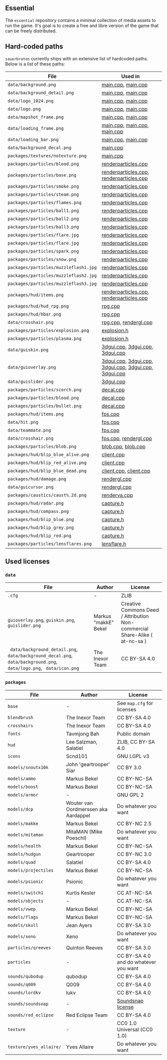Essential
---------

The `essential` repository contains a minimal collection of media assets to run the game. It's goal is to create a free and libre version of the game that can be freely distributed.

## Hard-coded paths

`sauerbraten` currently ships with an extensive list of hardcoded paths. Below is a list of these paths:

| File | Used in |
| ---- | ------- |
| `data/background.png` | [main.cpp](https://github.com/tomatenquark/code/blob/master/src/engine/main.cpp#L223), [main.cpp](https://github.com/tomatenquark/code/blob/master/src/engine/main.cpp#L738) |
| `data/background_detail.png` | [main.cpp](https://github.com/tomatenquark/code/blob/master/src/engine/main.cpp#L228), [main.cpp](https://github.com/tomatenquark/code/blob/master/src/engine/main.cpp#L739) |
| `data/logo_1024.png` | [main.cpp](https://github.com/tomatenquark/code/blob/master/src/engine/main.cpp#L244), [main.cpp](https://github.com/tomatenquark/code/blob/master/src/engine/main.cpp#L737) |
| `data/logo.png` | [main.cpp](https://github.com/tomatenquark/code/blob/master/src/engine/main.cpp#L244), [main.cpp](https://github.com/tomatenquark/code/blob/master/src/engine/main.cpp#L422) |
| `data/mapshot_frame.png` | [main.cpp](https://github.com/tomatenquark/code/blob/master/src/engine/main.cpp#L286), [main.cpp](https://github.com/tomatenquark/code/blob/master/src/engine/main.cpp#L741) |
| `data/loading_frame.png` | [main.cpp](https://github.com/tomatenquark/code/blob/master/src/engine/main.cpp#L365), [main.cpp](https://github.com/tomatenquark/code/blob/master/src/engine/main.cpp#L422), [main.cpp](https://github.com/tomatenquark/code/blob/master/src/engine/main.cpp#L742) |
| `data/loading_bar.png` | [main.cpp](https://github.com/tomatenquark/code/blob/master/src/engine/main.cpp#L380), [main.cpp](https://github.com/tomatenquark/code/blob/master/src/engine/main.cpp#L743) |
| `data/background_decal.png` | [main.cpp](https://github.com/tomatenquark/code/blob/master/src/engine/main.cpp#L739) |
| `packages/textures/notexture.png` | [main.cpp](https://github.com/tomatenquark/code/blob/master/src/engine/main.cpp#L743) |
| `packages/particles/blood.png` | [renderparticles.cpp](https://github.com/tomatenquark/code/blob/master/src/engine/renderparticles.cpp#L860) |
| `packages/particles/base.png`| [renderparticles.cpp](https://github.com/tomatenquark/code/blob/master/src/engine/renderparticles.cpp#L861), [renderparticles.cpp](https://github.com/tomatenquark/code/blob/master/src/engine/renderparticles.cpp#L873) |
| `packages/particles/smoke.png`| [renderparticles.cpp](https://github.com/tomatenquark/code/blob/master/src/engine/renderparticles.cpp#L862) |
| `packages/particles/steam.png`| [renderparticles.cpp](https://github.com/tomatenquark/code/blob/master/src/engine/renderparticles.cpp#L863) |
| `packages/particles/flames.png`| [renderparticles.cpp](https://github.com/tomatenquark/code/blob/master/src/engine/renderparticles.cpp#L864) |
| `packages/particles/ball1.png`| [renderparticles.cpp](https://github.com/tomatenquark/code/blob/master/src/engine/renderparticles.cpp#L865) |
| `packages/particles/ball2.png`| [renderparticles.cpp](https://github.com/tomatenquark/code/blob/master/src/engine/renderparticles.cpp#L866) |
| `packages/particles/ball3.png`| [renderparticles.cpp](https://github.com/tomatenquark/code/blob/master/src/engine/renderparticles.cpp#L867) |
| `packages/particles/flare.jpg`| [renderparticles.cpp](https://github.com/tomatenquark/code/blob/master/src/engine/renderparticles.cpp#L867) |
| `packages/particles/flare.jpg`| [renderparticles.cpp](https://github.com/tomatenquark/code/blob/master/src/engine/renderparticles.cpp#L868) |
| `packages/particles/spark.png`| [renderparticles.cpp](https://github.com/tomatenquark/code/blob/master/src/engine/renderparticles.cpp#L872) |
| `packages/particles/snow.png`| [renderparticles.cpp](https://github.com/tomatenquark/code/blob/master/src/engine/renderparticles.cpp#L874) |
| `packages/particles/muzzleflash1.jpg`| [renderparticles.cpp](https://github.com/tomatenquark/code/blob/master/src/engine/renderparticles.cpp#L875) |
| `packages/particles/muzzleflash2.jpg`| [renderparticles.cpp](https://github.com/tomatenquark/code/blob/master/src/engine/renderparticles.cpp#L876) |
| `packages/particles/muzzleflash3.jpg`| [renderparticles.cpp](https://github.com/tomatenquark/code/blob/master/src/engine/renderparticles.cpp#L877) |
| `packages/hud/items.png`| [renderparticles.cpp](https://github.com/tomatenquark/code/blob/master/src/engine/renderparticles.cpp#L878), [renderparticles.cpp](https://github.com/tomatenquark/code/blob/master/src/engine/renderparticles.cpp#L878) |
| `packages/hud/hud_rpg.png` | [rpg.cpp](https://github.com/tomatenquark/code/blob/master/src/rpggame/rpg.cpp) |
| `packages/hud/hbar.png` | [rpg.cpp](https://github.com/tomatenquark/code/blob/master/src/rpggame/rpg.cpp#L181) |
| `data/crosshair.png` | [rpg.cpp](https://github.com/tomatenquark/code/blob/master/src/rpggame/rpg.cpp#L219), [rendergl.cpp](https://github.com/tomatenquark/code/blob/master/src/engine/rendergl.cpp#L2083) |
| `packages/particles/explosion.png` | [explosion.h](https://github.com/tomatenquark/code/blob/master/src/engine/explosion.h#L248) |
| `packages/particles/plasma.png` | [explosion.h](https://github.com/tomatenquark/code/blob/master/src/engine/explosion.h#L248) |
| `data/guiskin.png` | [3dgui.cpp](https://github.com/tomatenquark/code/blob/master/src/engine/3dgui.cpp#L824), [3dgui.cpp](https://github.com/tomatenquark/code/blob/master/src/engine/3dgui.cpp#L445), [3dgui.cpp](https://github.com/tomatenquark/code/blob/master/src/engine/3dgui.cpp#L824) |
| `data/guioverlay.png` | [3dgui.cpp](https://github.com/tomatenquark/code/blob/master/src/engine/3dgui.cpp#L344), [3dgui.cpp](https://github.com/tomatenquark/code/blob/master/src/engine/3dgui.cpp#L400), [3dgui.cpp](https://github.com/tomatenquark/code/blob/master/src/engine/3dgui.cpp#L445), [3dgui.cpp](https://github.com/tomatenquark/code/blob/master/src/engine/3dgui.cpp#L659), [3dgui.cpp](https://github.com/tomatenquark/code/blob/master/src/engine/3dgui.cpp#L746) |
| `data/guislider.png` | [3dgui.cpp](https://github.com/tomatenquark/code/blob/master/src/engine/3dgui.cpp#L757) |
| `packages/particles/scorch.png` | [decal.cpp](https://github.com/tomatenquark/code/blob/master/src/engine/decal.cpp#L588) |
| `packages/particles/blood.png` | [decal.cpp](https://github.com/tomatenquark/code/blob/master/src/engine/decal.cpp#L589) |
| `packages/particles/bullet.png` | [decal.cpp](https://github.com/tomatenquark/code/blob/master/src/engine/decal.cpp#L590) |
| `packages/hud/items.png` | [fps.cpp](https://github.com/tomatenquark/code/blob/master/src/fpsgame/fps.cpp#L759) |
| `data/hit.png` | [fps.cpp](https://github.com/tomatenquark/code/blob/master/src/fpsgame/fps.cpp#L1034) |
| `data/teammate.png` | [fps.cpp](https://github.com/tomatenquark/code/blob/master/src/fpsgame/fps.cpp#L1035) |
| `data/crosshair.png` | [fps.cpp](https://github.com/tomatenquark/code/blob/master/src/fpsgame/fps.cpp#L1036), [rendergl.cpp](https://github.com/tomatenquark/code/blob/master/src/engine/rendergl.cpp#L2083) |
| `packages/particles/blob.png` | [blob.cpp](https://github.com/tomatenquark/code/blob/master/src/engine/blob.cpp#L694), [blob.cpp](https://github.com/tomatenquark/code/blob/master/src/engine/blob.cpp#L695) |
| `packages/hud/blip_blue_alive.png` | [client.cpp](https://github.com/tomatenquark/code/blob/master/src/fpsgame/client.cpp#L75) |
| `packages/hud/blip_red_alive.png` | [client.cpp](https://github.com/tomatenquark/code/blob/master/src/fpsgame/client.cpp#L75) |
| `packages/hud/blip_blue_dead.png` | [client.cpp](https://github.com/tomatenquark/code/blob/master/src/fpsgame/client.cpp#L91), [client.cpp](https://github.com/tomatenquark/code/blob/master/src/fpsgame/client.cpp#L91) |
| `packages/hud/damage.png` | [rendergl.cpp](https://github.com/tomatenquark/code/blob/master/src/engine/rendergl.cpp#L2053) |
| `data/guicursor.png` | [rendergl.cpp](https://github.com/tomatenquark/code/blob/master/src/engine/rendergl.cpp#L2124) |
| `packages/caustics/caust%.2d.png` | [renderva.cpp](https://github.com/tomatenquark/code/blob/master/src/engine/renderva.cpp#L1434) |
| `packages/hud/radar.png` | [capture.h](https://github.com/tomatenquark/code/blob/master/src/fpsgame/capture.h#L478) |
| `packages/hud/compass.png` | [capture.h](https://github.com/tomatenquark/code/blob/master/src/fpsgame/capture.h#L481) |
| `packages/hud/blip_blue.png` | [capture.h](https://github.com/tomatenquark/code/blob/master/src/fpsgame/capture.h#L497) |
| `packages/hud/blip_grey.png` | [capture.h](https://github.com/tomatenquark/code/blob/master/src/fpsgame/capture.h#L505) |
| `packages/hud/blip_red.png` | [capture.h](https://github.com/tomatenquark/code/blob/master/src/fpsgame/capture.h#L508) |
| `packages/particles/lensflares.png` | [lensflare.h](https://github.com/tomatenquark/code/blob/master/src/engine/lensflare.h#L192) |


## Used licenses

### `data`

| File | Author | License |
| ---- | ------ | ------- |
| `.cfg` | -    | ZLIB    |
| `guioverlay.png`, `guiskin.png`, `guislider.png` | Markus "makkE" Bekel | Creative Commons Deed / Attribution Non-commercial Share-Alike ( at-nc-sa ) |
| ` data/background_detail.png`, ` data/background_decal.png`, ` data/background.png`, ` data/logo.png`, ` data/icon.png` | The Inexor Team | CC BY-SA 4.0 |

### `packages`

| File | Author | License |
| ---- | ------ | ------- |
| `base` | - | See `map.cfg` for licenses |
| `blendbrush` | The Inexor Team | CC BY-SA 4.0 |
| `crosshairs` | The Inexor Team | CC BY-SA 4.0 |
| `fonts` | Tavmjong Bah | Public domain |
| `hud` | Lee Salzman, Salatiel | ZLIB, CC BY-SA 4.0 |
| `icons` | Scnd101 | GNU LGPL v3 |
| `models/snoutx10k` | John 'geartrooper' Siar | CC BY 3.0 |
| `models/ammo`  | Markus Bekel | CC BY-NC-SA |
| `models/boost` | Markus Bekel | CC BY-NC-SA |
| `models/armor` | - | GNU GPL 2 |
| `models/dcp`   | Wouter van Oordmerssen aka Aardappel | Do whatever you want |
| `models/makke` | Markus Bekel | CC BY-NC 2.5 |
| `models/mitaman` | MitaMAN (Mike Poeschl) | Do whatever you want |
| `models/health` | Markus Bekel | CC BY-NC-SA |
| `models/hudgun` | Geartrooper | CC BY-NC 3.0 |
| `models/quad` | Salatiel      | CC BY-SA 4.0 |
| `models/projectiles` | Markus Bekel | CC BY-NC-SA |
| `models/psionic` | Psionic | Do whatever you want |
| `models/switch1` | Kurtis Kesler | CC AT-NC-SA |
| `models/objects` | - | CC AT-NC-SA |
| `models/vwep` | Markus Bekel | CC BY-NC-SA |
| `models/flags` | Markus Bekel | CC BY-NC-SA |
| `models/skull` | Jean Ayers | CC BY-SA 3.0 |
| `models/xeno` | Xeno | Do whatever you want |
| `particles/qreeves` | Quinton Reeves | CC BY-SA 3.0 |
| `particles` | - | CC BY-SA 4.0 and do whatever you want |
| `sounds/qubodup` | qubodup | CC BY-SA 4.0 |
| `sounds/q009` | Q009 | CC BY-SA 4.0 |
| `sounds/lordkv` | lukv | CC BY-SA 4.0 |
| `sounds/soundsnap` | - | [Soundsnap license](https://www.soundsnap.com/licence) |
| `sounds/red_eclipse` | Red Eclipse Team | CC BY-SA 4.0 |
| `texture` | - | CC0 1.0 Universal (CC0 1.0) |
| `texture/yves_allaire/` | Yves Allaire | Do whatever you want |
